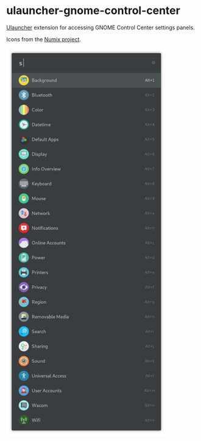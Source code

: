# ulauncher-gnome-control-center

[Ulauncher](https://ulauncher.io) extension for accessing GNOME Control Center settings panels.

Icons from the [Numix project](https://github.com/numixproject).

![ulauncher-gnome-control extension screenshot](screenshot.png)
